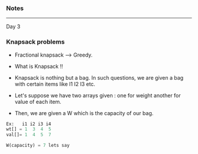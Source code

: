 ### Notes

---

Day 3

### Knapsack problems

* Fractional knapsack --> Greedy.

* What is Knapsack !! 
* Knapsack is nothing but a bag. In such questions, we are given a bag with certain items like I1 I2 I3 etc.
* Let's suppose we have two arrays given : one for weight another for value of each item. 
* Then, we are given a W which is the capacity of our bag. 

```py
Ex:   i1 i2 i3 i4 
wt[] = 1  3  4  5
val[]= 1  4  5  7

W(capacity) = 7 lets say
